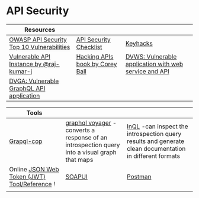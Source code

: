 # API Security

| Resources                                                                                                 |                                                                                                                         |                                                                                                 |
| --------------------------------------------------------------------------------------------------------- | ----------------------------------------------------------------------------------------------------------------------- | ----------------------------------------------------------------------------------------------- |
| [OWASP API Security Top 10 Vulnerabilities](https://owasp.org/www-project-api-security/)                  | [API Security Checklist](https://github.com/Martian1337/API-Security-Checklist)                                         | [Keyhacks](https://github.com/streaak/keyhacks)                                                 |
| [Vulnerable API Instance by @raj-kumar-j](https://github.com/raj-kumar-j/Vulnerable-API)                  | [Hacking APIs book by Corey Ball](https://www.amazon.com/Hacking-APIs-Application-Programming-Interfaces/dp/1718502443) | [DVWS: Vulnerable application with web service and API](https://github.com/snoopysecurity/dvws) |
| [DVGA: Vulnerable GraphQL API application](https://github.com/dolevf/Damn-Vulnerable-GraphQL-Application) |                                                                                                                         |                                                                                                 |

| Tools                                                           |                                                                                                                                                  |                                                                                                                                             |
| --------------------------------------------------------------- | ------------------------------------------------------------------------------------------------------------------------------------------------ | ------------------------------------------------------------------------------------------------------------------------------------------- |
| [Grapql-cop](https://github.com/dolevf/graphql-cop)             | [graphql voyager](https://github.com/IvanGoncharov/graphql-voyager) -converts a response of an introspection query into a visual graph that maps | [InQL](https://github.com/doyensec/inql) -can inspect the introspection query results and generate clean documentation in different formats |
| Online [JSON Web Token (JWT) Tool/Reference](https://jwt.io/) ! | [SOAPUI](https://www.soapui.org/)                                                                                                                | [Postman](https://www.postman.com/)                                                                                                         |
|                                                                 |                                                                                                                                                  |                                                                                                                                             |
